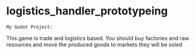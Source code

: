# logistics_handler_prototypeing
 	My Godot Project:
This game is trade and logistics based. You should buy factories and raw resources and move the produced goods to markets they will be soled 
